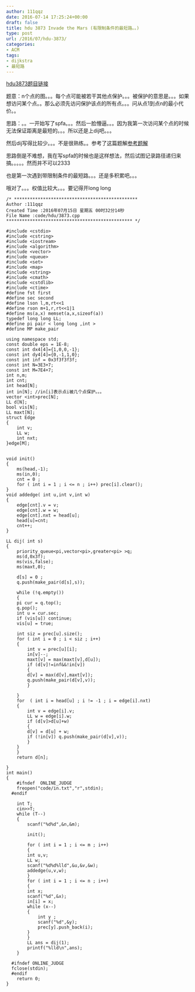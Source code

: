 ```yaml
---
author: 111qqz
date: 2016-07-14 17:25:24+00:00
draft: false
title: hdu 3873 Invade the Mars (有限制条件的最短路。。)
type: post
url: /2016/07/hdu-3873/
categories:
- ACM
tags:
- dijkstra
- 最短路
---
```


[hdu3873题目链接](http://acm.hdu.edu.cn/showproblem.php?pid=3873)

题意：n个点的图。。。每个点可能被若干其他点保护。。。被保护的意思是。。。如果想访问某个点。。那么必须先访问保护该点的所有点。。。问从点1到点n的最小代价。。

思路：。。一开始写了spfa。。。然后一脸懵逼。。。因为我第一次访问某个点的时候无法保证距离是最短的。。。所以还是上dij吧。。。

然后dij写得比较少。。。不是很熟练。。参考了这篇题解[参考题解](http://blog.csdn.net/weyuli/article/details/20452137)

思路倒是不难想，我在写spfa的时候也是这样想法，然后试图记录路径递归来搞。。。。。然而并不可以2333

也是第一次遇到带限制条件的最短路。。。还是多积累吧。。。

哦对了。。。权值比较大。。。要记得开long long




 

    
    /* ***********************************************
    Author :111qqz
    Created Time :2016年07月15日 星期五 00时32分14秒
    File Name :code/hdu/3873.cpp
    ************************************************ */
    
    #include <cstdio>
    #include <cstring>
    #include <iostream>
    #include <algorithm>
    #include <vector>
    #include <queue>
    #include <set>
    #include <map>
    #include <string>
    #include <cmath>
    #include <cstdlib>
    #include <ctime>
    #define fst first
    #define sec second
    #define lson l,m,rt<<1
    #define rson m+1,r,rt<<1|1
    #define ms(a,x) memset(a,x,sizeof(a))
    typedef long long LL;
    #define pi pair < long long ,int >
    #define MP make_pair
    
    using namespace std;
    const double eps = 1E-8;
    const int dx4[4]={1,0,0,-1};
    const int dy4[4]={0,-1,1,0};
    const int inf = 0x3f3f3f3f;
    const int N=3E3+7;
    const int M=7E4+7;
    int n,m;
    int cnt;
    int head[N];
    int in[N]; //in[i]表示点i被几个点保护。。。
    vector <int>prec[N];
    LL d[N];
    bool vis[N];
    LL maxt[N];
    struct Edge
    {
        int v;
        LL w;
        int nxt;
    }edge[M];
    
    
    void init()
    {
        ms(head,-1);
        ms(in,0);
        cnt = 0 ;
        for ( int i = 1 ; i <= n ; i++) prec[i].clear();
    }
    void addedge( int u,int v,int w)
    {
        edge[cnt].v = v;
        edge[cnt].w = w;
        edge[cnt].nxt = head[u];
        head[u]=cnt;
        cnt++;
    }
    
    LL dij( int s)
    {
        priority_queue<pi,vector<pi>,greater<pi> >q;
        ms(d,0x3f);
        ms(vis,false);
        ms(maxt,0);
    
        d[s] = 0 ;
        q.push(make_pair(d[s],s));
        
        while (!q.empty())
        {
    	pi cur = q.top();
    	q.pop();
    	int u = cur.sec;
    	if (vis[u]) continue;
    	vis[u] = true;
    
    	int siz = prec[u].size();
    	for ( int i = 0 ; i < siz ; i++)
    	{
    	    int v = prec[u][i];
    	    in[v]--;
    	    maxt[v] = max(maxt[v],d[u]);
    	    if (d[v]!=inf&&!in[v])
    	    {
    		d[v] = max(d[v],maxt[v]);
    		q.push(make_pair(d[v],v));
    	    }
    
    	}
    	for  ( int i = head[u] ; i != -1 ; i = edge[i].nxt)
    	{
    	    int v = edge[i].v;
    	    LL w = edge[i].w;
    	    if (d[v]>d[u]+w)
    	    {
    		d[v] = d[u] + w;
    		if (!in[v]) q.push(make_pair(d[v],v));
    	    }
    	}
        }
        return d[n];
    
    }
    int main()
    {
    	#ifndef  ONLINE_JUDGE 
    	freopen("code/in.txt","r",stdin);
      #endif
    
    	int T;
    	cin>>T;
    	while (T--)
    	{
    	    scanf("%d%d",&n,&m);
    	    
    	    init();
    
    	    for ( int i = 1 ; i <= m ; i++)
    	    {
    		int u,v;
    		LL w;
    		scanf("%d%d%lld",&u,&v,&w);
    		addedge(u,v,w);
    	    }
    	    for ( int i = 1 ; i <= n ; i++)
    	    {
    		int x;
    		scanf("%d",&x);
    		in[i] = x;
    		while (x--)
    		{
    		    int y ;
    		    scanf("%d",&y);
    		    prec[y].push_back(i);
    		}
    	    }
    	    LL ans = dij(1);
    	    printf("%lld\n",ans);
    	}
    
      #ifndef ONLINE_JUDGE  
      fclose(stdin);
      #endif
        return 0;
    }
    





